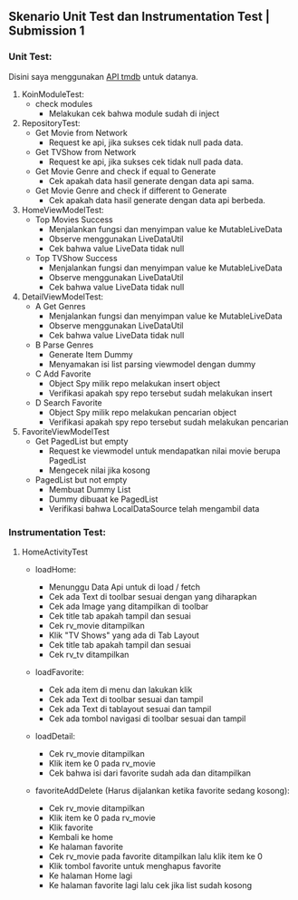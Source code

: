## Skenario Unit Test dan Instrumentation Test | Submission 1

### Unit Test:
Disini saya menggunakan [API tmdb](https://developers.themoviedb.org/3) untuk datanya.  
1. KoinModuleTest:
    - check modules
        - Melakukan cek bahwa module sudah di inject
2. RepositoryTest:
    - Get Movie from Network
        - Request ke api, jika sukses cek tidak null pada data.
    - Get TVShow from Network
        - Request ke api, jika sukses cek tidak null pada data.
    - Get Movie Genre and check if equal to Generate
        - Cek apakah data hasil generate dengan data api sama.
    - Get Movie Genre and check if different to Generate
        - Cek apakah data hasil generate dengan data api berbeda.
3. HomeViewModelTest:
    - Top Movies Success
        - Menjalankan fungsi dan menyimpan value ke MutableLiveData
        - Observe menggunakan LiveDataUtil
        - Cek bahwa value LiveData tidak null
   - Top TVShow Success
        - Menjalankan fungsi dan menyimpan value ke MutableLiveData
        - Observe menggunakan LiveDataUtil
        - Cek bahwa value LiveData tidak null
4. DetailViewModelTest:
    - A Get Genres
        - Menjalankan fungsi dan menyimpan value ke MutableLiveData
        - Observe menggunakan LiveDataUtil
        - Cek bahwa value LiveData tidak null
    - B Parse Genres
        - Generate Item Dummy
        - Menyamakan isi list parsing viewmodel dengan dummy
    - C Add Favorite
        - Object Spy milik repo melakukan insert object
        - Verifikasi apakah spy repo tersebut sudah melakukan insert
    - D Search Favorite
        - Object Spy milik repo melakukan pencarian object
        - Verifikasi apakah spy repo tersebut sudah melakukan pencarian
5. FavoriteViewModelTest
    - Get PagedList but empty
        - Request ke viewmodel untuk mendapatkan nilai movie berupa PagedList
        - Mengecek nilai jika kosong
    - PagedList but not empty
        - Membuat Dummy List
        - Dummy dibuaat ke PagedList
        - Verifikasi bahwa LocalDataSource telah mengambil data
        
### Instrumentation Test:
1. HomeActivityTest
    - loadHome:
        - Menunggu Data Api untuk di load / fetch
        - Cek ada Text di toolbar sesuai dengan yang diharapkan
        - Cek ada Image yang ditampilkan di toolbar
        - Cek title tab apakah tampil dan sesuai
        - Cek rv_movie ditampilkan
        - Klik "TV Shows" yang ada di Tab Layout
        - Cek title tab apakah tampil dan sesuai
        - Cek rv_tv ditampilkan        
                
    - loadFavorite:
        - Cek ada item di menu dan lakukan klik
        - Cek ada Text di toolbar sesuai dan tampil
        - Cek ada Text di tablayout sesuai dan tampil
        - Cek ada tombol navigasi di toolbar sesuai dan tampil
        
    - loadDetail:
        - Cek rv_movie ditampilkan
        - Klik item ke 0 pada rv_movie
        - Cek bahwa isi dari favorite sudah ada dan ditampilkan
        
    - favoriteAddDelete (Harus dijalankan ketika favorite sedang kosong):
        - Cek rv_movie ditampilkan
        - Klik item ke 0 pada rv_movie
        - Klik favorite
        - Kembali ke home
        - Ke halaman favorite
        - Cek rv_movie pada favorite ditampilkan lalu klik item ke 0
        - Klik tombol favorite untuk menghapus favorite
        - Ke halaman Home lagi
        - Ke halaman favorite lagi lalu cek jika list sudah kosong